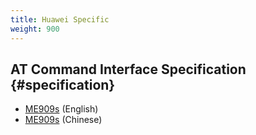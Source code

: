 ```yaml
---
title: Huawei Specific
weight: 900
---
```


## AT Command Interface Specification {#specification}

- [ME909s](http://web.archive.org/web/20221006133124if_/https://download-c.huawei.com/download/downloadCenter?downloadId=100630&version=432889&siteCode=cn&view=true) (English)
- [ME909s](http://web.archive.org/web/20230502100708if_/http://download-c.huawei.com/download/downloadCenter?downloadId=93888&version=374226&siteCode=cn&view=true) (Chinese)
